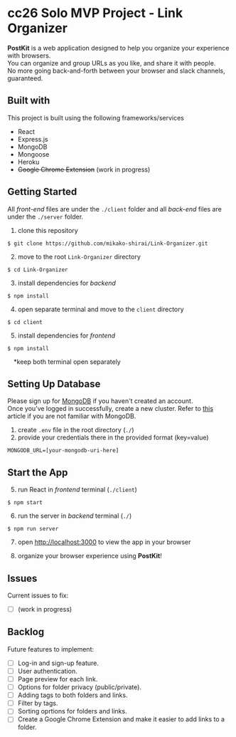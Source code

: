 # cc26 Solo MVP Project - Link Organizer
  
**PostKit** is a web application designed to help you organize your experience with browsers.  
You can organize and group URLs as you like, and share it with people.   
No more going back-and-forth between your browser and slack channels, guaranteed.  
  
  
## Built with  
This project is built using the following frameworks/services  
- React  
- Express.js  
- MongoDB  
- Mongoose  
- Heroku  
- ~~Google Chrome Extension~~ (work in progress)  
  

## Getting Started  
All _front-end_ files are under the `./client` folder and all _back-end_ files are under the `./server` folder.  
  
1. clone this repository  
```
$ git clone https://github.com/mikako-shirai/Link-Organizer.git
```  
2. move to the root `Link-Organizer` directory  
```
$ cd Link-Organizer
```  
3. install dependencies for _backend_  
```
$ npm install
```  
4. open separate terminal and move to the `client` directory  
```
$ cd client
```  
5. install dependencies for _frontend_  
```
$ npm install
```  
&ensp;&ensp;*keep both terminal open separately  
  
  
## Setting Up Database  
Please sign up for [MongoDB](https://www.mongodb.com/) if you haven't created an account.  
Once you’ve logged in successfully, create a new cluster. Refer to [this](https://medium.com/featurepreneur/working-mongodb-5ae6a9d53462) article if you are not familiar with MongoDB.    
  
1. create `.env` file in the root directory (`./`)  
2. provide your credentials there in the provided format (key=value)
```
MONGODB_URL=[your-mongodb-uri-here]
```  
  
  
## Start the App  
5. run React in _frontend_ terminal (`./client`)  
```
$ npm start
```  
6. run the server in _backend_ terminal (`./`)  
```
$ npm run server
```  
7. open [http://localhost:3000](http://localhost:3000) to view the app in your browser
  
8. organize your browser experience using **PostKit**!  
  
  
## Issues  
Current issues to fix:  
- [ ] (work in progress)
  
  
## Backlog  
Future features to implement:  
- [ ] Log-in and sign-up feature.
- [ ] User authentication.
- [ ] Page preview for each link.
- [ ] Options for folder privacy (public/private).
- [ ] Adding tags to both folders and links.
- [ ] Filter by tags.
- [ ] Sorting oprtions for folders and links.
- [ ] Create a Google Chrome Extension and make it easier to add links to a folder.
